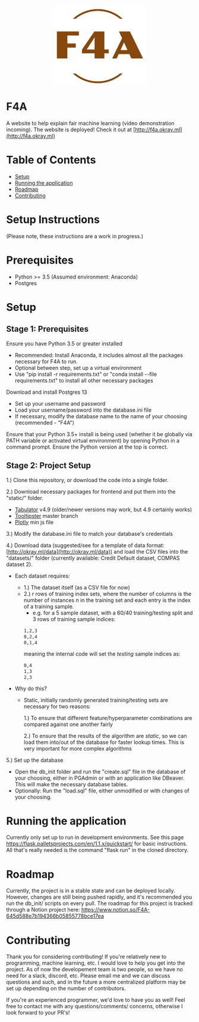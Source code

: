 <p align='center'>
    <img src='static/f4a_logo.png' alt='F4A Logo' width='250'/>
</p>

# F4A
A website to help explain fair machine learning (video demonstration incoming). The website is deployed! Check it out at [http://f4a.okray.ml](http://f4a.okray.ml)

# Table of Contents
- [Setup](#setup-instructions) 
- [Running the application](#running-the-application)
- [Roadmap](#roadmap)
- [Contributing](#contributing)

# Setup Instructions
(Please note, these instructions are a work in progress.)

# Prerequisites

- Python >= 3.5 (Assumed environment: Anaconda)
- Postgres

# Setup
## Stage 1: Prerequisites

Ensure you have Python 3.5 or greater installed
- Recommended: Install Anaconda, it includes almost all the packages necessary for F4A to run.
- Optional between step, set up a virtual environment
- Use "pip install -r requirements.txt"  or "conda install --file requirements.txt" to install all other necessary packages 

Download and install Postgres 13
- Set up your username and password
- Load your username/password into the database.ini file
- If necessary, modify the database name to the name of your choosing (recommended - "F4A")

Ensure that your Python 3.5+ install is being used (whether it be globally via PATH variable or activated virtual environment) by opening Python in a command prompt. Ensure the Python version at the top is correct.

## Stage 2: Project Setup

1.) Clone this repository, or download the code into a single folder.

2.) Download necessary packages for frontend and put them into the "static/" folder.
 - [Tabulator](http://tabulator.info/) v4.9 (older/newer versions may work, but 4.9 certainly works)
 - [Tooltipster](https://github.com/calebjacob/tooltipster) master branch
 - [Plotly](https://plotly.com/javascript/getting-started/) min js file


3.) Modify the database.ini file to match your database's credentials

4.) Download data (suggested/see for a template of data format: [http://okray.ml/data](http://okray.ml/data)) and load the CSV files into the "datasets/" folder (currently available: Credit Default dataset, COMPAS dataset 2). 
- Each dataset requires:
    - 1.) The dataset itself (as a CSV file for now)
    - 2.) *r* rows of training index sets, where the number of columns is the number of instances *n* in the training set and each entry is the index of a training sample.
        - e.g. for a 5 sample dataset, with a 60/40 training/testing split and 3 rows of training sample indices:
        ```
        1,2,3
        0,2,4
        0,1,4
        ````
        meaning the internal code will set the *testing* sample indices as:
        ```
        0,4
        1,3
        2,3
        ```

- Why do this?
    - Static, initially randomly generated training/testing sets are necessary for two reasons:

        1.) To ensure that different feature/hyperparameter combinations are compared against one another fairly

        2.) To ensure that the results of the algorithm are *static*, so we can load them into/out of the database for faster lookup times. This is very important for more complex algorithms


5.) Set up the database
- Open the db_init folder and run the "create.sql" file in the database of your choosing, either in PGAdmin or with an application like DBeaver. This will make the necessary database tables.
- Optionally: Run the "load.sql" file, either unmodified or with changes of your choosing.

# Running the application
Currently only set up to run in development environments. See this page https://flask.palletsprojects.com/en/1.1.x/quickstart/ for basic instructions. All that's really needed is the command "flask run" in the cloned directory.

# Roadmap
Currently, the project is in a stable state and can be deployed locally. However, changes are still being pushed
rapidly, and it's recommended you run the db_init/ scripts on every pull.
The roadmap for this project is tracked through a Notion project here: https://www.notion.so/F4A-645d588e7b194366b05855778bce17ea

# Contributing
Thank you for considering contributing! If you're relatively new to programming, machine learning, etc.
I would love to help you get into the project. As of now the developement team is two people, so we have no need for 
a slack, discord, etc. Please email me and we can discuss questions and such, and in the future a more centralized 
platform may be set up depending on the number of contributors.

If you're an experienced programmer, we'd love to have you as well! Feel free to contact me with any questions/comments/
concerns, otherwise I look forward to your PR's!
